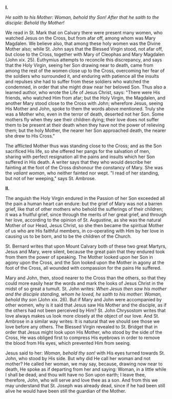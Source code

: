 
**I\.**

*He saith to his Mother: Woman, behold thy Son! After that he saith to the disciple: Behold thy Mother!*

We read in St. Mark that on Calvary there were present many women, who watched Jesus on the Cross, but from afar off, among whom was Mary Magdalen. We believe also, that among these holy women was the Divine Mother also; while St. John says that the Blessed Virgin stood, not afar off, but close to the Cross, together with Mary of Cleophas and Mary Magdalen (John xix. 25). Euthymius attempts to reconcile this discrepancy, and says that the Holy Virgin, seeing her Son drawing near to death, came from among the rest of the women close up to the Cross, overcoming her fear of the soldiers who surrounded it, and enduring with patience all the insults and repulses she had to suffer from these soldiers who watched the condemned, in order that she might draw near her beloved Son. Thus also a learned author, who wrote the Life of Jesus Christ, says: \"There were His friends, who watched Him from afar; but the Holy Virgin, the Magdalen, and another Mary stood close to the Cross with John; wherefore Jesus, seeing His Mother and John, spoke to them the words above mentioned. Truly she was a Mother who, even in the terror of death, deserted not her Son. Some mothers fly when they see their children dying; their love does not suffer them to be present at their death when they have not the power of relieving them; but the holy Mother, the nearer her Son approached death, the nearer she drew to His Cross.\"

The afflicted Mother thus was standing close to the Cross; and as the Son sacrificed His life, so she offered her pangs for the salvation of men, sharing with perfect resignation all the pains and insults which her Son suffered in His death. A writer says that they who would describe her fainting at the foot of the Cross dishonour the constancy of Mary. She was the *valiant woman*, who neither fainted nor wept. \"I read of her standing, but not of her weeping,\" says St. Ambrose.

**II\.**

The anguish the Holy Virgin endured in the Passion of her Son exceeded all the pain a human heart can endure: but the grief of Mary was not a barren grief, like that of other mothers who behold the sufferings of their children; it was a fruitful grief, since through the merits of her great grief, and through her love, according to the opinion of St. Augustine, as she was the natural Mother of our Head, Jesus Christ, so she then became the spiritual Mother of us who are His faithful members, in co-operating with Him by her love in causing us to be born, and to be the children of the Church.

St. Bernard writes that upon Mount Calvary both of these two great Martyrs, Jesus and Mary, were silent, because the great pain that they endured took from them the power of speaking. The Mother looked upon her Son in agony upon the Cross, and the Son looked upon the Mother in agony at the foot of the Cross, all wounded with compassion for the pains He suffered.

Mary and John, then, stood nearer to the Cross than the others, so that they could more easily hear the words and mark the looks of Jesus Christ in the midst of so great a tumult. St. John writes: *When Jesus then saw his mother and the disciple standing, whom he loved, he saith to his mother: Woman, behold thy son* (John xix. 26). But if Mary and John were accompanied by other women, why is it said that Jesus saw His Mother and the disciple, as if the others had not been perceived by Him? St. John Chrysostom writes that love always makes us look more closely at the object of our love. And St. Ambrose in a similar way writes: It is natural that we should see those we love before any others. The Blessed Virgin revealed to St. Bridget that in order that Jesus might look upon His Mother, who stood by the side of the Cross, He was obliged first to compress His eyebrows in order to remove the blood from His eyes, which prevented Him from seeing.

Jesus said to her: *Woman, behold thy son!* with His eyes turned towards St. John, who stood by His side. But why did He call her woman and not mother? He called her woman, we may say, because, drawing now near to death, He spoke as if departing from her and saying: Woman, in a little while I shall be dead, and thou wilt have no Son upon earth; I leave thee, therefore, John, who will serve and love thee as a son. And from this we may understand that St. Joseph was already dead, since if he had been still alive he would have been still the guardian of the Mother.

